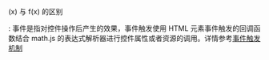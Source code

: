 (x) 与 f(x) 的区别

:   事件是指对控件操作后产生的效果，事件触发使用 HTML 元素事件触发的回调函数结合 math.js 的表达式解析器进行控件属性或者资源的调用。详情参考[事件触发机制](../../basic/event/index.md)